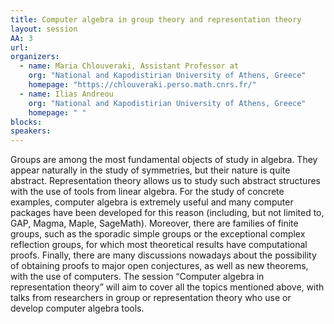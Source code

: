 ```yaml
---
title: Computer algebra in group theory and representation theory
layout: session
AA: 3
url: 
organizers:
  - name: Maria Chlouveraki, Assistant Professor at 
    org: "National and Kapodistirian University of Athens, Greece"
    homepage: "https://chlouveraki.perso.math.cnrs.fr/"
  - name: Ilias Andreou
    org: "National and Kapodistirian University of Athens, Greece"
    homepage: " "
blocks: 
speakers: 
---
```


 Groups are among the most fundamental objects of study in algebra. They appear naturally in the study of symmetries, but their nature is quite abstract. Representation theory allows us to study such abstract structures with the use of tools from linear algebra.  For the study of concrete examples, computer algebra is extremely useful and many computer packages have been developed for this reason (including, but not limited to, GAP, Magma, Maple, SageMath). Moreover, there are families of finite groups, such as the sporadic simple groups or the exceptional complex reflection groups, for which most theoretical results have computational proofs. Finally, there are many discussions nowadays about the possibility of obtaining proofs to major open conjectures, as well as new theorems, with the use of computers. The session “Computer algebra in representation theory” will aim to cover all the topics mentioned above, with talks from researchers in group or representation theory who use or develop computer algebra tools.
 